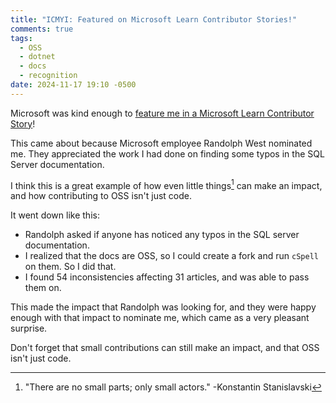 ```yaml
---
title: "ICMYI: Featured on Microsoft Learn Contributor Stories!"
comments: true
tags:
  - OSS
  - dotnet
  - docs
  - recognition
date: 2024-11-17 19:10 -0500
---
```

Microsoft was kind enough to [feature me in a Microsoft Learn Contributor Story](https://aka.ms/contributor-stories/sean-killeen)!

This came about because Microsoft employee Randolph West nominated me. They appreciated the work I had done on finding some typos in the SQL Server documentation.

I think this is a great example of how even little things[^1] can make an impact, and how contributing to OSS isn't just code.

It went down like this:

* Randolph asked if anyone has noticed any typos in the SQL server documentation.
* I realized that the docs are OSS, so I could create a fork and run `cSpell` on them. So I did that.
* I found 54 inconsistencies affecting 31 articles, and was able to pass them on.

This made the impact that Randolph was looking for, and they were happy enough with that impact to nominate me, which came as a very pleasant surprise.

Don't forget that small contributions can still make an impact, and that OSS isn't just code.

[^1]: "There are no small parts; only small actors." -Konstantin Stanislavski
